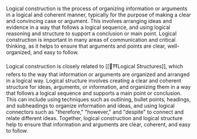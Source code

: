 Logical construction is the process of organizing information or arguments in a logical and coherent manner, typically for the purpose of making a clear and convincing case or argument.
This involves arranging ideas and evidence in a way that follows a logical sequence, and using logical reasoning and structure to support a conclusion or main point.
Logical construction is important in many areas of communication and critical thinking, as it helps to ensure that arguments and points are clear, well-organized, and easy to follow.

Logical construction is closely related to [[🧩⛩Logical Structures]], which refers to the way that information or arguments are organized and arranged in a logical way. 
Logical structure involves creating a clear and coherent structure for ideas, arguments, or information, and organizing them in a way that follows a logical sequence and supports a main point or conclusion. 
This can include using techniques such as outlining, bullet points, headings, and subheadings to organize information and ideas, and using logical connectors such as "therefore," "however," and "despite" to connect and relate different ideas. 
Together, logical construction and logical structure help to ensure that information and arguments are clear, coherent, and easy to follow.